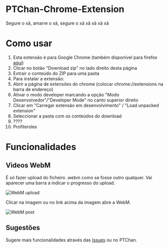 PTChan-Chrome-Extension
=======================

Segure o xã, amarre o xã, segure o xã xã xã xã xã

Como usar
=====================
1. Esta extensão é para Google Chrome (também disponível para firefox [aqui](https://github.com/ptchanextension/PTChan-Firefox-Addon))
2. Clicar no botão "Download zip" no lado direito desta página
3. Extrair o conteúdo do ZIP para uma pasta
3. Para instalar a extensão:
 1. Abrir a página de extensões do chrome (colocar chrome://extensions na barra de endereço)
 3. Ativar o modo developer marcando a opção "Modo Desenvolvedor"/"Developer Mode" no canto superior direito
 4. Clicar em "Carregar extensão em desenvolvimento" / "Load unpacked extension"
 5. Seleccionar a pasta com os conteúdos do download
 6. ????
 7. Profiteroles

Funcionalidades
=====================
Videos WebM
---------------------
É só fazer upload do ficheiro .webm como se fosse outro qualquer. Vai aparecer uma barra a indicar o progresso do upload.

![WebM upload](http://i.imgur.com/MkH9GUg.png)

Clicar na imagem ou no link acima da imagem abre a WebM.

![WebM post](http://i.imgur.com/oOip3lk.png)

Sugestões
---------------------
Sugere mais funcionalidades através das [Issues](https://github.com/ptchanextension/PTChan-Chrome-Extension/issues) ou no PTChan.
